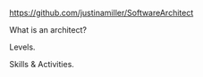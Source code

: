https://github.com/justinamiller/SoftwareArchitect

What is an architect?

Levels.

Skills & Activities.
